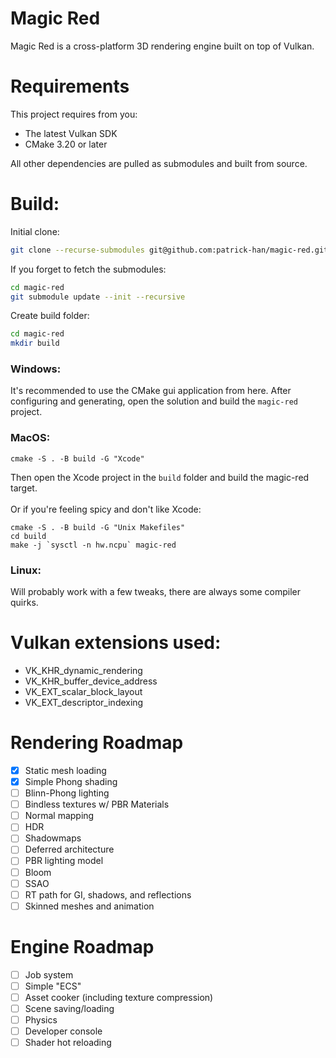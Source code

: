 # Magic Red
Magic Red is a cross-platform 3D rendering engine built on top of Vulkan.

# Requirements
This project requires from you:
- The latest Vulkan SDK
- CMake 3.20 or later

All other dependencies are pulled as submodules and built from source.

# Build:

Initial clone:
```sh
git clone --recurse-submodules git@github.com:patrick-han/magic-red.git
```

If you forget to fetch the submodules:
```sh
cd magic-red
git submodule update --init --recursive
```

Create build folder:
```sh
cd magic-red
mkdir build
```

### Windows:
It's recommended to use the CMake gui application from here. After configuring and generating, open the solution and build the `magic-red` project.

### MacOS:
```
cmake -S . -B build -G "Xcode"
```
Then open the Xcode project in the `build` folder and build the magic-red target.
\
\
Or if you're feeling spicy and don't like Xcode:
```
cmake -S . -B build -G "Unix Makefiles"
cd build
make -j `sysctl -n hw.ncpu` magic-red
```

### Linux:
Will probably work with a few tweaks, there are always some compiler quirks.

# Vulkan extensions used:
- VK_KHR_dynamic_rendering
- VK_KHR_buffer_device_address
- VK_EXT_scalar_block_layout
- VK_EXT_descriptor_indexing

# Rendering Roadmap
- [x] Static mesh loading
- [x] Simple Phong shading
- [ ] Blinn-Phong lighting
- [ ] Bindless textures w/ PBR Materials
- [ ] Normal mapping
- [ ] HDR
- [ ] Shadowmaps
- [ ] Deferred architecture
- [ ] PBR lighting model
- [ ] Bloom
- [ ] SSAO
- [ ] RT path for GI, shadows, and reflections
- [ ] Skinned meshes and animation

# Engine Roadmap
- [ ] Job system
- [ ] Simple "ECS"
- [ ] Asset cooker (including texture compression)
- [ ] Scene saving/loading
- [ ] Physics
- [ ] Developer console
- [ ] Shader hot reloading